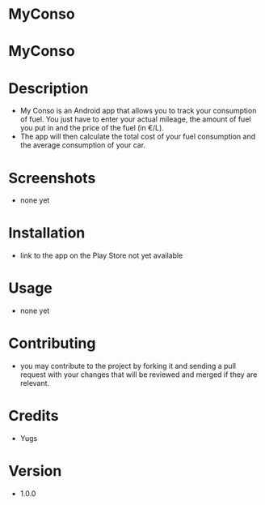 # MyConso
# MyConso

 
# Description 

- My Conso is an Android app that allows you to track your consumption of fuel. You just have to enter your actual mileage, the amount of fuel you put in and the price of the fuel (in €/L). 
- The app will then calculate the total cost of your fuel consumption and the average consumption of your car.

# Screenshots
- none yet

# Installation
- link to the app on the Play Store not yet available

# Usage
- none yet

# Contributing
- you may contribute to the project by forking it and sending a pull request with your changes that will be reviewed and merged if they are relevant.

# Credits
- Yugs

# Version
- 1.0.0